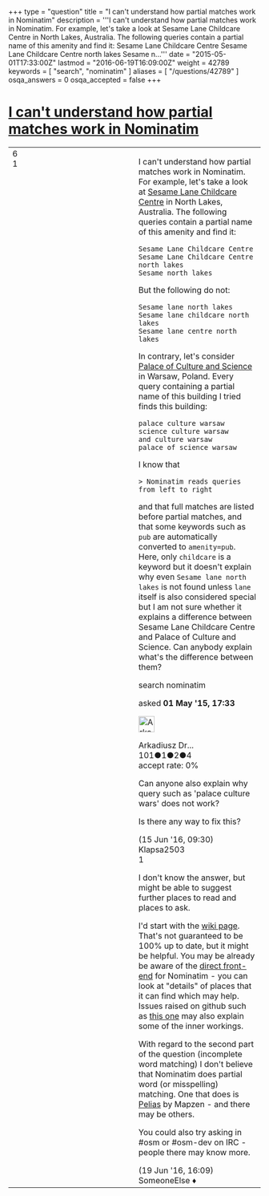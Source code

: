 +++
type = "question"
title = "I can&#x27;t understand how partial matches work in Nominatim"
description = '''I can&#x27;t understand how partial matches work in Nominatim. For example, let&#x27;s take a look at Sesame Lane Childcare Centre in North Lakes, Australia. The following queries contain a partial name of this amenity and find it: Sesame Lane Childcare Centre Sesame Lane Childcare Centre north lakes Sesame n...'''
date = "2015-05-01T17:33:00Z"
lastmod = "2016-06-19T16:09:00Z"
weight = 42789
keywords = [ "search", "nominatim" ]
aliases = [ "/questions/42789" ]
osqa_answers = 0
osqa_accepted = false
+++

<div class="headNormal">

# [I can't understand how partial matches work in Nominatim](/questions/42789/i-cant-understand-how-partial-matches-work-in-nominatim)

</div>

<div id="main-body">

<div id="askform">

<table id="question-table" style="width:100%;">
<colgroup>
<col style="width: 50%" />
<col style="width: 50%" />
</colgroup>
<tbody>
<tr>
<td style="width: 30px; vertical-align: top"><div class="vote-buttons">
<span id="post-42789-upvote" class="ajax-command post-vote up" rel="nofollow" title="I like this post (click again to cancel)"> </span>
<div id="post-42789-score" class="post-score" title="current number of votes">
6
</div>
<span id="post-42789-downvote" class="ajax-command post-vote down" rel="nofollow" title="I dont like this post (click again to cancel)"> </span> <span id="favorite-mark" class="ajax-command favorite-mark" rel="nofollow" title="mark/unmark this question as favorite (click again to cancel)"> </span>
<div id="favorite-count" class="favorite-count">
1
</div>
</div></td>
<td><div id="item-right">
<div class="question-body">
<p>I can't understand how partial matches work in Nominatim. For example, let's take a look at <a href="http://www.openstreetmap.org/way/242174537">Sesame Lane Childcare Centre</a> in North Lakes, Australia. The following queries contain a partial name of this amenity and find it:</p>
<pre><code>Sesame Lane Childcare Centre
Sesame Lane Childcare Centre north lakes
Sesame north lakes</code></pre>
<p>But the following do not:</p>
<pre><code>Sesame lane north lakes
Sesame lane childcare north lakes
Sesame lane centre north lakes</code></pre>
<p>In contrary, let's consider <a href="http://www.openstreetmap.org/way/7305241">Palace of Culture and Science</a> in Warsaw, Poland. Every query containing a partial name of this building I tried finds this building:</p>
<pre><code>palace culture warsaw
science culture warsaw
and culture warsaw
palace of science warsaw</code></pre>
<p>I know that</p>
<pre><code>&gt; Nominatim reads queries from left to right</code></pre>
<p>and that full matches are listed before partial matches, and that some keywords such as <code>pub</code> are automatically converted to <code>amenity=pub</code>. Here, only <code>childcare</code> is a keyword but it doesn't explain why even <code>Sesame lane north lakes</code> is not found unless <code>lane</code> itself is also considered special but I am not sure whether it explains a difference between Sesame Lane Childcare Centre and Palace of Culture and Science. Can anybody explain what's the difference between them?</p>
</div>
<div id="question-tags" class="tags-container tags">
<span class="post-tag tag-link-search" rel="tag" title="see questions tagged &#39;search&#39;">search</span> <span class="post-tag tag-link-nominatim" rel="tag" title="see questions tagged &#39;nominatim&#39;">nominatim</span>
</div>
<div id="question-controls" class="post-controls">
&#10;</div>
<div class="post-update-info-container">
<div class="post-update-info post-update-info-user">
<p>asked <strong>01 May '15, 17:33</strong></p>
<img src="https://secure.gravatar.com/avatar/5edb551a82994509450e19fef57cffe5?s=32&amp;d=identicon&amp;r=g" class="gravatar" width="32" height="32" alt="Arkadiusz%20Drabczyk&#39;s gravatar image" />
<p><span>Arkadiusz Dr...</span><br />
<span class="score" title="101 reputation points">101</span><span title="1 badges"><span class="badge1">●</span><span class="badgecount">1</span></span><span title="2 badges"><span class="silver">●</span><span class="badgecount">2</span></span><span title="4 badges"><span class="bronze">●</span><span class="badgecount">4</span></span><br />
<span class="accept_rate" title="Rate of the user&#39;s accepted answers">accept rate:</span> <span title="Arkadiusz Drabczyk has no accepted answers">0%</span></p>
</div>
</div>
<div id="comments-container-42789" class="comments-container">
<span id="50212"></span>
<div id="comment-50212" class="comment">
<div id="post-50212-score" class="comment-score">
&#10;</div>
<div class="comment-text">
<p>Can anyone also explain why query such as 'palace culture wars' does not work?</p>
<p>Is there any way to fix this?</p>
</div>
<div id="comment-50212-info" class="comment-info">
<span class="comment-age">(15 Jun '16, 09:30)</span> <span class="comment-user userinfo">Klapsa2503</span>
</div>
</div>
<span id="50312"></span>
<div id="comment-50312" class="comment">
<div id="post-50312-score" class="comment-score">
1
</div>
<div class="comment-text">
<p>I don't know the answer, but might be able to suggest further places to read and places to ask.</p>
<p>I'd start with the <a href="http://wiki.openstreetmap.org/wiki/Nominatim">wiki page</a>. That's not guaranteed to be 100% up to date, but it might be helpful. You may be already be aware of the <a href="http://nominatim.openstreetmap.org/search.php?q=Sesame+Lane+Childcare+Centre&amp;polygon=1&amp;viewbox=">direct front-end</a> for Nominatim - you can look at "details" of places that it can find which may help. Issues raised on github such as <a href="https://github.com/twain47/Nominatim/issues/415">this one</a> may also explain some of the inner workings.</p>
<p>With regard to the second part of the question (incomplete word matching) I don't believe that Nominatim does partial word (or misspelling) matching. One that does is <a href="https://mapzen.com/projects/search/?query=&amp;endpoint=autocomplete&amp;lng=-0.12257&amp;lat=51.49667&amp;zoom=12">Pelias</a> by Mapzen - and there may be others.</p>
<p>You could also try asking in #osm or #osm-dev on IRC - people there may know more.</p>
</div>
<div id="comment-50312-info" class="comment-info">
<span class="comment-age">(19 Jun '16, 16:09)</span> <span class="comment-user userinfo">SomeoneElse ♦</span>
</div>
</div>
</div>
<div id="comment-tools-42789" class="comment-tools">
&#10;</div>
<div class="clear">
&#10;</div>
<div id="comment-42789-form-container" class="comment-form-container">
&#10;</div>
<div class="clear">
&#10;</div>
</div></td>
</tr>
</tbody>
</table>

</div>

</div>

